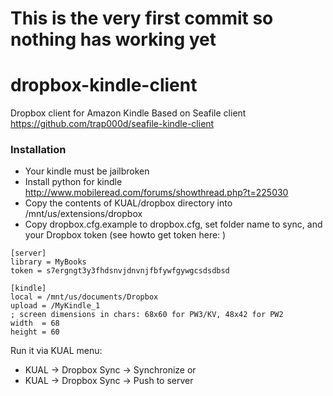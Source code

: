 # This is the very first commit so nothing has working yet

# dropbox-kindle-client
Dropbox client for Amazon Kindle
Based on Seafile client https://github.com/trap000d/seafile-kindle-client
 
### Installation

- Your kindle must be jailbroken
- Install python for kindle http://www.mobileread.com/forums/showthread.php?t=225030
- Copy the contents of KUAL/dropbox directory into /mnt/us/extensions/dropbox
- Copy dropbox.cfg.example to dropbox.cfg, set folder name to sync, and your Dropbox token (see howto get token here: )
```
[server]
library = MyBooks
token = s7ergngt3y3fhdsnvjdnvnjfbfywfgywgcsdsdbsd

[kindle]
local = /mnt/us/documents/Dropbox
upload = /MyKindle_1
; screen dimensions in chars: 68x60 for PW3/KV, 48x42 for PW2
width  = 68
height = 60
```
Run it via KUAL menu:
- KUAL -> Dropbox Sync -> Synchronize
or
- KUAL -> Dropbox Sync -> Push to server

